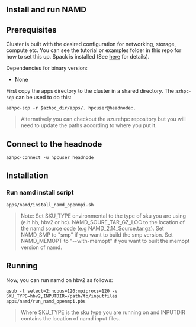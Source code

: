 ## Install and run NAMD 

## Prerequisites

Cluster is built with the desired configuration for networking, storage, compute etc. You can see the tutorial or examples folder in this repo for how to set this up. Spack is installed (See [here](../spack/readme.md) for details).

Dependencies for binary version:

* None


First copy the apps directory to the cluster in a shared directory.  The `azhpc-scp` can be used to do this:

```
azhpc-scp -r $azhpc_dir/apps/. hpcuser@headnode:.
```

> Alternatively you can checkout the azurehpc repository but you will need to update the paths according to where you put it.


## Connect to the headnode

```
azhpc-connect -u hpcuser headnode
```

## Installation

### Run namd install script
```
apps/namd/install_namd_openmpi.sh 
```
> Note: Set SKU_TYPE environmental to the type of sku you are using (e.h hb, hbv2 or hc). NAMD_SOURE_TAR_GZ_LOC to the location of the namd source code (e.g NAMD_2.14_Source.tar.gz). Set NAMD_SMP to "smp" if you want to build the smp version. Set NAMD_MEMOPT to "--with-memopt" if you want to built the memopt version of namd.

## Running


Now, you can run namd on hbv2 as follows:

```
qsub -l select=2:ncpus=120:mpiprocs=120 -v SKU_TYPE=hbv2,INPUTDIR=/path/to/inputfiles apps/namd/run_namd_openmpi.pbs

```
> Where SKU_TYPE is the sku type you are running on and INPUTDIR contains the location of namd input files.


